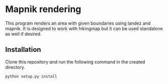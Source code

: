 # Mapnik rendering

This program renders an area with given boundaries using landez and mapnik. It is designed to work with hikingmap but it can be used standalone as well if desired.

## Installation
Clone this repository and run the following command in the created directory.
```bash
python setup.py install
```

